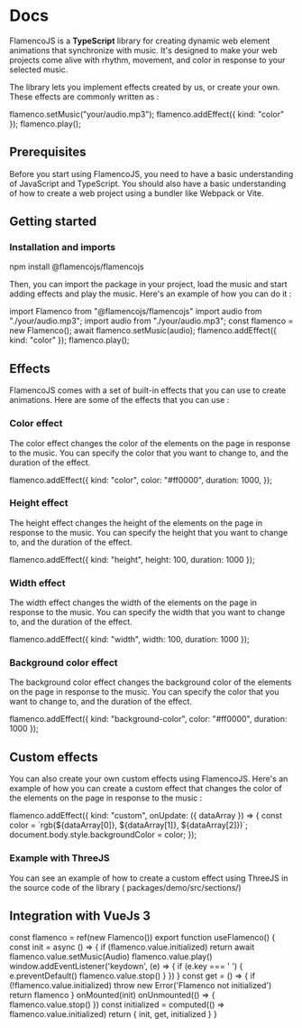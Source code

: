 <script setup lang="ts">
import CodeHighlighter from './CodeHighlighter.vue'
import DocLine from './DocLine.vue'
import DocCell from './DocCell.vue'
import Img1 from '../../assets/img/concert-2.jpg'
</script>

# Docs

FlamencoJS is a **TypeScript** library for creating dynamic web element animations that synchronize with music. It's
designed to make your web projects come alive with rhythm, movement, and color in response to your selected music.

The library lets you implement effects created by us, or create your own. These effects are commonly written as :

<DocLine>
    <CodeHighlighter lang="bash" theme="dark">flamenco.setMusic("your/audio.mp3");
flamenco.addEffect({
    kind: "color"
});
flamenco.play();
    </CodeHighlighter>
    <DocCell :src="Img1" :size="1" />
</DocLine>

## Prerequisites

Before you start using FlamencoJS, you need to have a basic understanding of JavaScript and TypeScript. You should also
have a basic understanding of how to create a web project using a bundler like Webpack or Vite.

## Getting started

### Installation and imports

<DocLine>
    <DocCell :src="Img1" :size="1" />
    <CodeHighlighter lang="bash" theme="light">
        <template #comment>
        Install the package with npm or yarn
        </template>
npm install @flamencojs/flamencojs
    </CodeHighlighter>
</DocLine>

Then, you can import the package in your project, load the music and start adding effects and play the music. Here's an
example of how you can do it :

<DocLine>
    <CodeHighlighter>
        <template #comment>
        Import the package in your project
        </template>
import Flamenco from "@flamencojs/flamencojs"
    </CodeHighlighter>
    <DocCell :src="Img1" :size="1" />
</DocLine>

<DocLine>
    <DocCell :src="Img1" :size="1" />
    <CodeHighlighter theme="light">
        <template #comment>
        Import audio and load it with Flamenco (if you're using vite)
        </template>
import audio from "./your/audio.mp3";
    </CodeHighlighter>
</DocLine>

<DocLine>
    <CodeHighlighter>
        <template #comment>
            Init flamenco and load the audio
        </template>
import audio from "./your/audio.mp3";
const flamenco = new Flamenco();
await flamenco.setMusic(audio);
    </CodeHighlighter>
    <DocCell :src="Img1" :size="1" />
</DocLine>

<DocLine>
    <DocCell :src="Img1" :size="1" />
    <CodeHighlighter theme="light">
        <template #comment>
            Add an effect and play the music
        </template>
flamenco.addEffect({
    kind: "color"
});
flamenco.play();
    </CodeHighlighter>
</DocLine>

## Effects

FlamencoJS comes with a set of built-in effects that you can use to create animations. Here are some of the effects that
you can use :

### Color effect

The color effect changes the color of the elements on the page in response to the music. You can specify the color that
you want to change to, and the duration of the effect.

<DocLine>
    <DocCell :src="Img1" :size="1" />
    <CodeHighlighter>
flamenco.addEffect({
    kind: "color",
    color: "#ff0000",
    duration: 1000,
});
    </CodeHighlighter>
</DocLine>

### Height effect

The height effect changes the height of the elements on the page in response to the music. You can specify the height
that you want to change to, and the duration of the effect.

<DocLine>
    <DocCell :src="Img1" :size="1" />
    <CodeHighlighter theme="light">
flamenco.addEffect({
    kind: "height",
    height: 100,
    duration: 1000
});
    </CodeHighlighter>
</DocLine>

### Width effect

The width effect changes the width of the elements on the page in response to the music. You can specify the width that
you want to change to, and the duration of the effect.

<DocLine>
    <DocCell :src="Img1" :size="1" />
    <CodeHighlighter>
flamenco.addEffect({
    kind: "width",
    width: 100,
    duration: 1000
});
    </CodeHighlighter>
</DocLine>

### Background color effect

The background color effect changes the background color of the elements on the page in response to the music. You can
specify the color that you want to change to, and the duration of the effect.

<DocLine>
    <DocCell :src="Img1" :size="1" />
    <CodeHighlighter theme="light">
flamenco.addEffect({
    kind: "background-color",
    color: "#ff0000",
    duration: 1000
});
    </CodeHighlighter>
</DocLine>

## Custom effects

You can also create your own custom effects using FlamencoJS. Here's an example of how you can create a custom effect
that changes the color of the elements on the page in response to the music :

<DocLine>
    <DocCell :src="Img1" :size="1" />
    <CodeHighlighter>
flamenco.addEffect({
    kind: "custom",
    onUpdate: ({ dataArray }) => {
        const color = `rgb(${dataArray[0]}, ${dataArray[1]}, ${dataArray[2]})`;
        document.body.style.backgroundColor = color;
});
    </CodeHighlighter>
</DocLine>

### Example with ThreeJS

You can see an example of how to create a custom effect using ThreeJS in the source code of the library (
packages/demo/src/sections/)

## Integration with VueJs 3

<DocLine>
    <DocCell :src="Img1" :size="1" />
    <CodeHighlighter>
        <template #comment>
            You can create a composition function to use FlamencoJS in your VueJs 3 project
        </template>
const flamenco = ref(new Flamenco())
export function useFlamenco() {
    const init = async () => {
        if (flamenco.value.initialized) return
        await flamenco.value.setMusic(Audio)
        flamenco.value.play()
        window.addEventListener('keydown', (e) => {
            if (e.key === ' ') {
                e.preventDefault()
                flamenco.value.stop()
            }
        })
    }
    const get = () => {
        if (!flamenco.value.initialized)
            throw new Error('Flamenco not initialized')
        return flamenco
    }
    onMounted(init)
    onUnmounted(() => {
        flamenco.value.stop()
    })
    const initialized = computed(() => flamenco.value.initialized)
    return { init, get, initialized }
}
    </CodeHighlighter>
</DocLine>